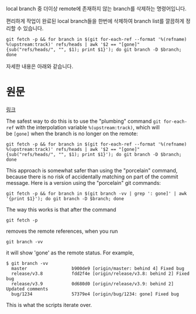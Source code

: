 

local branch 중 더이상 remote에 존재하지 않는 branch를 삭제하는 명령어입니다.

편리하게 작업이 완료된 local branch들을 한번에 삭제하여 branch list를 깔끔하게 정리할 수 있습니다. 

```
git fetch -p && for branch in $(git for-each-ref --format '%(refname) %(upstream:track)' refs/heads | awk '$2 == "[gone]" {sub("refs/heads/", "", $1); print $1}'); do git branch -D $branch; done
```

자세한 내용은 아래와 같습니다.

# 원문
[링크](https://stackoverflow.com/posts/33548037/timeline)

The safest way to do this is to use the "plumbing" command `git for-each-ref` with the interpolation variable `%(upstream:track)`, which will be `[gone]` when the branch is no longer on the remote:

```
git fetch -p && for branch in $(git for-each-ref --format '%(refname) %(upstream:track)' refs/heads | awk '$2 == "[gone]" {sub("refs/heads/", "", $1); print $1}'); do git branch -D $branch; done
```

This approach is somewhat safer than using the "porcelain" command, because there is no risk of accidentally matching on part of the commit message. Here is a version using the "porcelain" git commands:

```
git fetch -p && for branch in $(git branch -vv | grep ': gone]' | awk '{print $1}'); do git branch -D $branch; done
```

The way this works is that after the command

```
git fetch -p
```

removes the remote references, when you run

```
git branch -vv
```

it will show 'gone' as the remote status. For example,

```
$ git branch -vv
  master                 b900de9 [origin/master: behind 4] Fixed bug
  release/v3.8           fdd2f4e [origin/release/v3.8: behind 2] Fixed bug
  release/v3.9           0d680d0 [origin/release/v3.9: behind 2] Updated comments
  bug/1234               57379e4 [origin/bug/1234: gone] Fixed bug
```

This is what the scripts iterate over.